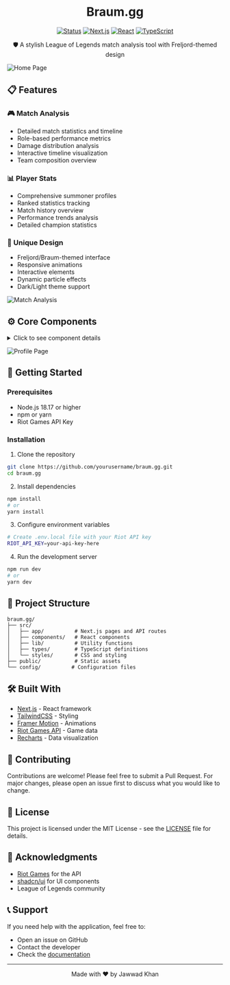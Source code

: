 <div align="center">
  
# Braum.gg

[![Status](https://img.shields.io/badge/status-active-success.svg)]()
[![Next.js](https://img.shields.io/badge/next.js-14.0.0-black)](https://nextjs.org/)
[![React](https://img.shields.io/badge/react-18.0.0-blue.svg)](https://reactjs.org/)
[![TypeScript](https://img.shields.io/badge/typescript-5.0.0-blue.svg)](https://www.typescriptlang.org/)

🛡️ A stylish League of Legends match analysis tool with Freljord-themed design

</div>

![Home Page](/screenshots/Homepage.png)

## 📋 Features

### 🎮 Match Analysis

- Detailed match statistics and timeline
- Role-based performance metrics
- Damage distribution analysis
- Interactive timeline visualization
- Team composition overview

### 📊 Player Stats

- Comprehensive summoner profiles
- Ranked statistics tracking
- Match history overview
- Performance trends analysis
- Detailed champion statistics

### 🎨 Unique Design

- Freljord/Braum-themed interface
- Responsive animations
- Interactive elements
- Dynamic particle effects
- Dark/Light theme support

![Match Analysis](/screenshots/MatchAnalysis.png)

## ⚙️ Core Components

<details>
<summary>Click to see component details</summary>

### Match Components

```typescript
MatchDetails     - Comprehensive match information
MatchHistory     - List of recent matches
MatchTimeline    - Interactive timeline view
Scoreboard       - Team-based statistics
```

### Stats Components

```typescript
SummonerProfile  - Player profile display
StatsDisplays    - Various statistical views
RunesDisplay     - Rune configuration display
DamageStats      - Damage analysis charts
```

### UI Components

```typescript
Navbar           - Navigation component
ThemeToggle      - Theme switching
LoadingStates    - Custom loading animations
ErrorDisplays    - Error handling components
```

</details>

![Profile Page](/screenshots/Profilepage.png)

## 🚀 Getting Started

### Prerequisites

- Node.js 18.17 or higher
- npm or yarn
- Riot Games API Key

### Installation

1. Clone the repository

```bash
git clone https://github.com/yourusername/braum.gg.git
cd braum.gg
```

2. Install dependencies

```bash
npm install
# or
yarn install
```

3. Configure environment variables

```bash
# Create .env.local file with your Riot API key
RIOT_API_KEY=your-api-key-here
```

4. Run the development server

```bash
npm run dev
# or
yarn dev
```

## 📂 Project Structure

```
braum.gg/
├── src/
│   ├── app/          # Next.js pages and API routes
│   ├── components/   # React components
│   ├── lib/          # Utility functions
│   ├── types/        # TypeScript definitions
│   └── styles/       # CSS and styling
├── public/           # Static assets
└── config/          # Configuration files
```

## 🛠️ Built With

- [Next.js](https://nextjs.org/) - React framework
- [TailwindCSS](https://tailwindcss.com/) - Styling
- [Framer Motion](https://www.framer.com/motion/) - Animations
- [Riot Games API](https://developer.riotgames.com/) - Game data
- [Recharts](https://recharts.org/) - Data visualization

## 🤝 Contributing

Contributions are welcome! Please feel free to submit a Pull Request. For major changes, please open an issue first to discuss what you would like to change.

## 📄 License

This project is licensed under the MIT License - see the [LICENSE](LICENSE) file for details.

## 🙏 Acknowledgments

- [Riot Games](https://www.riotgames.com/) for the API
- [shadcn/ui](https://ui.shadcn.com/) for UI components
- League of Legends community

## 📞 Support

If you need help with the application, feel free to:

- Open an issue on GitHub
- Contact the developer
- Check the [documentation](docs/README.md)

---

<div align="center">
Made with ❤️ by Jawwad Khan
</div>
